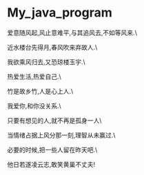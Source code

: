 
# My_java_program
爱意随风起,风止意难平,与其追风去,不如等风来.\

近水楼台先得月,春风吹来弃故人.\

我欲乘风归去,又恐琼楼玉宇.\

热爱生活,热爱自己.\

竹是故乡竹,人是心上人.\

我爱你,和你没关系.\

只要有想见的人,就不再是孤身一人\

当情绪占据上风分那一刻,理智从未赢过.\

必要的时候,把一些人留在昨天吧.\

他日若遂凌云志,敢笑黄巢不丈夫!



